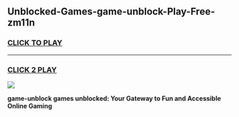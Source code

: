 
## Unblocked-Games-game-unblock-Play-Free-zm11n
<h3>
<a href="https://premium76.site?title=game-unblock&ref=22A">CLICK TO PLAY</a></h3>
<hr>

<h3>
<a href="https://premium76.site?title=game-unblock&ref=22A">CLICK 2 PLAY</a>
  
</h3>

<a href="https://premium76.site?title=game-unblock&ref=22A"><img src="https://clearcache.store/games.png"></a>


**game-unblock games unblocked: Your Gateway to Fun and Accessible Online Gaming**
